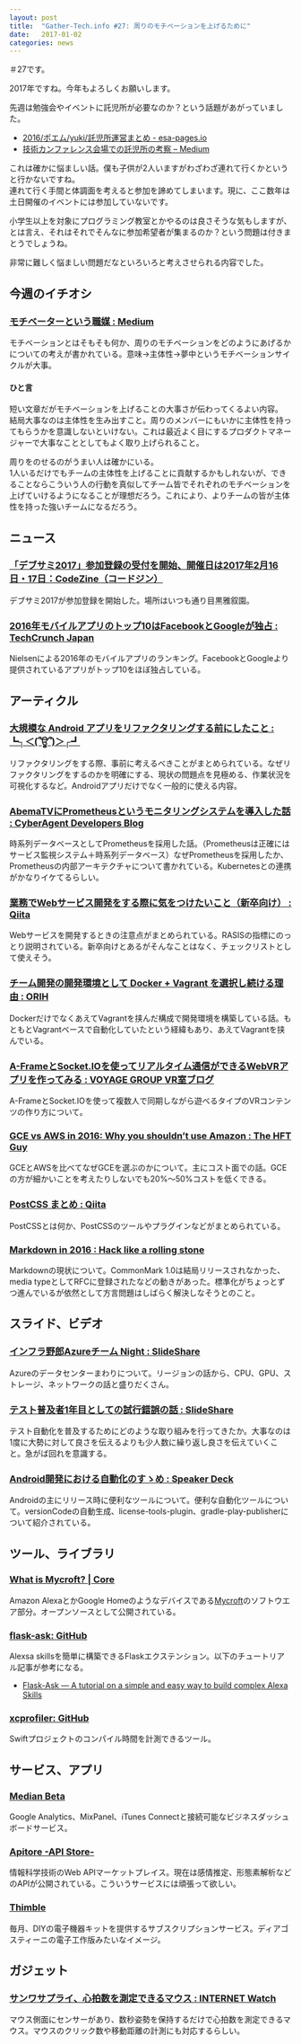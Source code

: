 ```yaml
---
layout: post
title:  "Gather-Tech.info #27: 周りのモチベーションを上げるために"
date:   2017-01-02
categories: news
---
```


＃27です。

2017年ですね。今年もよろしくお願いします。

先週は勉強会やイベントに託児所が必要なのか？という話題があがっていました。

- [2016/ポエム/yuki/託児所運営まとめ - esa-pages.io](https://esa-pages.io/p/sharing/68/posts/489/bf1736e8ef111c9d2f9b.html)
- [技術カンファレンス会場での託児所の考察 – Medium](https://medium.com/@lestrrat/%E6%8A%80%E8%A1%93%E3%82%AB%E3%83%B3%E3%83%95%E3%82%A1%E3%83%AC%E3%83%B3%E3%82%B9%E4%BC%9A%E5%A0%B4%E3%81%A7%E3%81%AE%E8%A8%97%E5%85%90%E6%89%80%E3%81%AE%E8%80%83%E5%AF%9F-29506be85155#.iudlzy4i1)

これは確かに悩ましい話。僕も子供が2人いますがわざわざ連れて行くかというと行かないですね。  
連れて行く手間と体調面を考えると参加を諦めてしまいます。現に、ここ数年は土日開催のイベントには参加していないです。

小学生以上を対象にプログラミング教室とかやるのは良さそうな気もしますが、とは言え、それはそれでそんなに参加希望者が集まるのか？という問題は付きまとうでしょうね。

非常に難しく悩ましい問題だなといろいろと考えさせられる内容でした。

## 今週のイチオシ

### [モチベーターという職媒 : Medium](https://medium.com/@satoshikawamata/%E3%83%A2%E3%83%81%E3%83%99%E3%83%BC%E3%82%BF%E3%83%BC%E3%81%A8%E3%81%84%E3%81%86%E8%81%B7%E5%AA%92-5d4612ad80b9#.2ibuyfz6j)

モチベーションとはそもそも何か、周りのモチベーションをどのようにあげるかについての考えが書かれている。意味→主体性→夢中というモチベーションサイクルが大事。

#### ひと言

短い文章だがモチベーションを上げることの大事さが伝わってくるよい内容。  
結局大事なのは主体性を生み出すこと。周りのメンバーにもいかに主体性を持ってもらうかを意識しないといけない。これは最近よく目にするプロダクトマネージャーで大事なこととしてもよく取り上げられること。

周りをのせるのがうまい人は確かにいる。  
1人いるだけでもチームの主体性を上げることに貢献するかもしれないが、できることならこういう人の行動を真似してチーム皆でそれぞれのモチベーションを上げていけるようになることが理想だろう。これにより、よりチームの皆が主体性を持った強いチームになるだろう。

## ニュース

### [「デブサミ2017」参加登録の受付を開始、開催日は2017年2月16日・17日：CodeZine（コードジン）](http://codezine.jp/article/detail/9915)

デブサミ2017が参加登録を開始した。場所はいつも通り目黒雅叙園。

### [2016年モバイルアプリのトップ10はFacebookとGoogleが独占 : TechCrunch Japan](http://jp.techcrunch.com/2016/12/29/20161228facebook-google-dominate-the-list-of-2016s-top-apps/)

Nielsenによる2016年のモバイルアプリのランキング。FacebookとGoogleより提供されているアプリがトップ10をほぼ独占している。

## アーティクル

### [大規模な Android アプリをリファクタリングする前にしたこと : ┗┐＜(՞ਊ՞)＞┌┛](http://funnelbit.hatenablog.com/entry/2016/12/25/000022)

リファクタリングをする際、事前に考えるべきことがまとめられている。なぜリファクタリングをするのかを明確にする、現状の問題点を見極める、作業状況を可視化するなど。Androidアプリだけでなく一般的に使える内容。

### [AbemaTVにPrometheusというモニタリングシステムを導入した話 : CyberAgent Developers Blog](https://developers.cyberagent.co.jp/blog/archives/3814/)

時系列データベースとしてPrometheusを採用した話。（Prometheusは正確にはサービス監視システム＋時系列データベース）なぜPrometheusを採用したか、Prometheusの内部アーキテクチャについて書かれている。Kubernetesとの連携がかなりイケてるらしい。

### [業務でWebサービス開発をする際に気をつけたいこと（新卒向け） : Qiita](http://qiita.com/zaru/items/71900d0e4b2afaaa955b)

Webサービスを開発するときの注意点がまとめられている。RASISの指標にのっとり説明されている。新卒向けとあるがそんなことはなく、チェックリストとして使えそう。

### [チーム開発の開発環境として Docker + Vagrant を選択し続ける理由 : ORIH](https://orih.io/2016/12/the-reason-why-we-continue-to-choose-docker-and-vagrant-as-our-dev-stack/)

DockerだけでなくあえてVagrantを挟んだ構成で開発環境を構築している話。もともとVagrantベースで自動化していたという経緯もあり、あえてVagrantを挟んでいる。

### [A-FrameとSocket.IOを使ってリアルタイム通信ができるWebVRアプリを作ってみる : VOYAGE GROUP VR室ブログ](http://vr-lab.voyagegroup.com/entry/2016/12/26/231043)

A-FrameとSocket.IOを使って複数人で同期しながら遊べるタイプのVRコンテンツの作り方について。

### [GCE vs AWS in 2016: Why you shouldn’t use Amazon : The HFT Guy](https://thehftguy.com/2016/06/15/gce-vs-aws-in-2016-why-you-should-never-use-amazon/)

GCEとAWSを比べてなぜGCEを選ぶのかについて。主にコスト面での話。GCEの方が細かいことを考えたりしないでも20%〜50%コストを低くできる。

### [PostCSS まとめ : Qiita](http://qiita.com/morishitter/items/4a04eb144abf49f41d7d)

PostCSSとは何か、PostCSSのツールやプラグインなどがまとめられている。

### [Markdown in 2016 : Hack like a rolling stone](http://tk0miya.hatenablog.com/entry/2016/12/30/205418)

Markdownの現状について。CommonMark 1.0は結局リリースされなかった、media typeとしてRFCに登録されたなどの動きがあった。標準化がちょっとずつ進んでいるが依然として方言問題はしばらく解決しなそうとのこと。

## スライド、ビデオ

### [インフラ野郎Azureチーム Night : SlideShare](http://www.slideshare.net/ToruMakabe/azure-night)

Azureのデータセンターまわりについて。リージョンの話から、CPU、GPU、ストレージ、ネットワークの話と盛りだくさん。

### [テスト普及者1年目としての試行錯誤の話 : SlideShare](http://www.slideshare.net/TakashiMori5/1-69708466)

テスト自動化を普及するためにどのような取り組みを行ってきたか。大事なのは1度に大勢に対して良さを伝えるよりも少人数に繰り返し良さを伝えていくこと。急がば回れを意識する。

### [Android開発における自動化のすゝめ : Speaker Deck](https://speakerdeck.com/ayatk/androidkai-fa-niokeruzi-dong-hua-falsesu-me)

Androidの主にリリース時に便利なツールについて。便利な自動化ツールについて。versionCodeの自動生成、license-tools-plugin、gradle-play-publisherについて紹介されている。

## ツール、ライブラリ

### [What is Mycroft? | Core](https://docs.mycroft.ai/)

Amazon AlexaとかGoogle Homeのようなデバイスである[Mycroft](https://mycroft.ai/)のソフトウエア部分。オープンソースとして公開されている。

### [flask-ask: GitHub](https://github.com/johnwheeler/flask-ask)

Alexsa skillsを簡単に構築できるFlaskエクステンション。以下のチュートリアル記事が参考になる。

- [Flask-Ask — A tutorial on a simple and easy way to build complex Alexa Skills](https://blog.craftworkz.co/flask-ask-a-tutorial-on-a-simple-and-easy-way-to-build-complex-alexa-skills-426a6b3ff8bc#.rfcosrheg)

### [xcprofiler: GitHub](https://github.com/giginet/xcprofiler)

Swiftプロジェクトのコンパイル時間を計測できるツール。

## サービス、アプリ

### [Median Beta](https://median.tech/)

Google Analytics、MixPanel、iTunes Connectと接続可能なビジネスダッシュボードサービス。

### [Apitore -API Store-](https://apitore.com/store/index.html)

情報科学技術のWeb APIマーケットプレイス。現在は感情推定、形態素解析などのAPIが公開されている。こういうサービスには頑張って欲しい。

### [Thimble](https://thimble.io/)

毎月、DIYの電子機器キットを提供するサブスクリプションサービス。ディアゴスティーニの電子工作版みたいなイメージ。

## ガジェット

### [サンワサプライ、心拍数を測定できるマウス : INTERNET Watch](http://internet.watch.impress.co.jp/docs/news/1037310.html)

マウス側面にセンサーがあり、数秒姿勢を保持するだけで心拍数を測定できるマウス。マウスのクリック数や移動距離の計測にも対応するらしい。